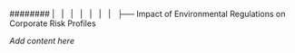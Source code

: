 ######## |   |   |   |   |   |   |   ├── Impact of Environmental Regulations on Corporate Risk Profiles

*Add content here*